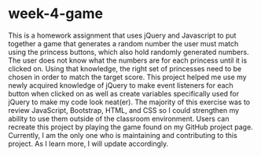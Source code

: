 # week-4-game

This is a homework assignment that uses jQuery and Javascript to put together a game that generates a random number the user must match using the princess buttons, which also hold randomly generated numbers. The user does not know what the numbers are for each princess until it is clicked on. Using that knowledge, the right set of princesses need to be chosen in order to match the target score. 
This project helped me use my newly acquired knowledge of jQuery to make event listeners for each button when clicked on as well as create variables specifically used for jQuery to make my code look neat(er). The majority of this exercise was to review JavaScript, Bootstrap, HTML, and CSS so I could strengthen my ability to use them outside of the classroom environment. Users can recreate this project by playing the game found on my GitHub project page. Currently, I am the only one who is maintaining and contributing to this project. As I learn more, I will update accordingly.  
